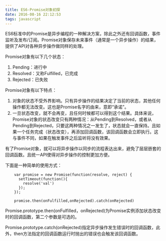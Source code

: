 ```yaml
---
title: ES6-Promise对象初探
date: 2016-08-16 22:12:53
tags: javascript
---
```


ES6标准中的Promise是异步编程的一种解决方案，除此之外还有回调函数，事件监听及发布/订阅。Promise对象保存未来事件（通常是一个异步操作）的结果，提供了API对各种异步操作做同样的处理。

Promise对象有以下几个状态：

1. Pending：进行中
2. Resolved：又称Fulfilled，已完成
3. Rejected：已失败

Promise对象有以下特点：

1. 对象的状态不受外界影响。只有异步操作的结果决定了当前的状态，其他任何操作都无法改变。这也是Promise名字的由来，意即“承诺”。
2. 一旦状态改变，就不会再变，且任何时候都可以得到这个结果。具体来说，Promise对象的状态改变只有两种情况：从Pending到Resolved，或者从Pending到Rejected，只要这两种情况之一发生了，状态就会一直保持。且如果一个任务完成（状态改变），再添加回调函数，该回调函数会立即执行。这与事件不同，如果在触发事件之后监听将没有效果。

<!-- more -->

有了Promise对象，就可以将异步操作以同步的流程表达出来，避免了层层嵌套的回调函数。且统一API使得对异步操作的控制更加方便。

下面是一种简单的使用方式：

        var promise = new Promise(function(resolve, reject) {
          setTimeout(function(){
            resolve('val')
          });
        });
        
        promise.then(onFulfilled,onRejected).catch(onRejected)

Promise.prototype.then(onFulfilled，onRejected)为Promise实例添加状态改变时的回调函数，第二个参数是可选的。


Promise.prototype.catch(onRejected)指定异步操作发生错误时的回调函数，此外，then方法指定的回调函数运行时抛出的错误也会触发该回调函数。

